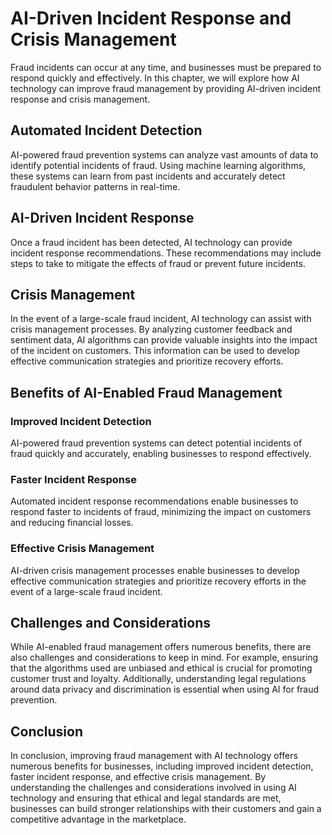 AI-Driven Incident Response and Crisis Management
================================================================================================

Fraud incidents can occur at any time, and businesses must be prepared to respond quickly and effectively. In this chapter, we will explore how AI technology can improve fraud management by providing AI-driven incident response and crisis management.

Automated Incident Detection
----------------------------

AI-powered fraud prevention systems can analyze vast amounts of data to identify potential incidents of fraud. Using machine learning algorithms, these systems can learn from past incidents and accurately detect fraudulent behavior patterns in real-time.

AI-Driven Incident Response
---------------------------

Once a fraud incident has been detected, AI technology can provide incident response recommendations. These recommendations may include steps to take to mitigate the effects of fraud or prevent future incidents.

Crisis Management
-----------------

In the event of a large-scale fraud incident, AI technology can assist with crisis management processes. By analyzing customer feedback and sentiment data, AI algorithms can provide valuable insights into the impact of the incident on customers. This information can be used to develop effective communication strategies and prioritize recovery efforts.

Benefits of AI-Enabled Fraud Management
---------------------------------------

### Improved Incident Detection

AI-powered fraud prevention systems can detect potential incidents of fraud quickly and accurately, enabling businesses to respond effectively.

### Faster Incident Response

Automated incident response recommendations enable businesses to respond faster to incidents of fraud, minimizing the impact on customers and reducing financial losses.

### Effective Crisis Management

AI-driven crisis management processes enable businesses to develop effective communication strategies and prioritize recovery efforts in the event of a large-scale fraud incident.

Challenges and Considerations
-----------------------------

While AI-enabled fraud management offers numerous benefits, there are also challenges and considerations to keep in mind. For example, ensuring that the algorithms used are unbiased and ethical is crucial for promoting customer trust and loyalty. Additionally, understanding legal regulations around data privacy and discrimination is essential when using AI for fraud prevention.

Conclusion
----------

In conclusion, improving fraud management with AI technology offers numerous benefits for businesses, including improved incident detection, faster incident response, and effective crisis management. By understanding the challenges and considerations involved in using AI technology and ensuring that ethical and legal standards are met, businesses can build stronger relationships with their customers and gain a competitive advantage in the marketplace.
